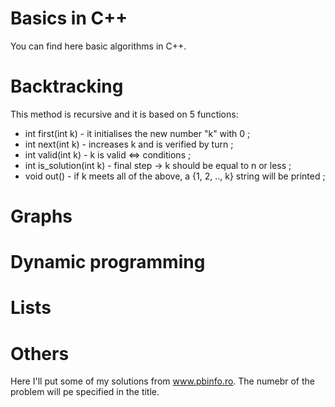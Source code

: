 # Basics in C++
You can find here basic algorithms in C++.

# Backtracking

This method is recursive and it is based on 5 functions:
- int first(int k) - it initialises the new number "k" with 0 ;
- int next(int k) - increases k and is verified by turn ;
- int valid(int k) - k is valid <=> conditions ;
- int is_solution(int k) - final step -> k should be equal to n or less ;
- void out() - if k meets all of the above, a {1, 2, .., k} string will be printed ;

# Graphs

# Dynamic programming

# Lists

# Others

Here I'll put some of my solutions from www.pbinfo.ro. The numebr of the problem will pe specified in the title.
